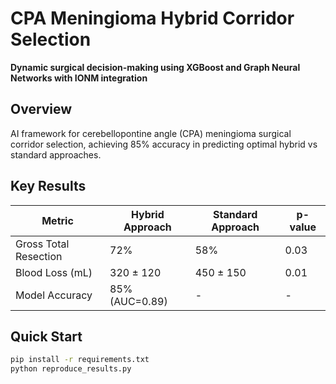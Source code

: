 # CPA Meningioma Hybrid Corridor Selection

**Dynamic surgical decision-making using XGBoost and Graph Neural Networks with IONM integration**

## Overview
AI framework for cerebellopontine angle (CPA) meningioma surgical corridor selection, achieving 85% accuracy in predicting optimal hybrid vs standard approaches.

## Key Results
| Metric | Hybrid Approach | Standard Approach | p-value |
|--------|----------------|-------------------|---------|
| Gross Total Resection | 72% | 58% | 0.03 |
| Blood Loss (mL) | 320 ± 120 | 450 ± 150 | 0.01 |
| Model Accuracy | 85% (AUC=0.89) | - | - |

## Quick Start
```bash
pip install -r requirements.txt
python reproduce_results.py
